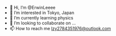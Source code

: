 - 👋 Hi, I’m @ErwinLeeee
- 👀 I’m interested in Tokyo, Japan
- 🌱 I’m currently learning physics
- 💞️ I’m looking to collaborate on ...
- 📫 How to reach me lzy2784351976@outlook.com

<!---
ErwinLeeee/ErwinLeeee is a ✨ special ✨ repository because its `README.md` (this file) appears on your GitHub profile.
You can click the Preview link to take a look at your changes.
--->
